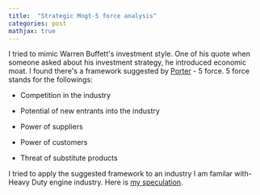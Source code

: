 ```yaml
---
title:  "Strategic Mngt-5 force analysis"
categories: post
mathjax: true
---
```


I tried to mimic Warren Buffett's investment style. One of his quote when someone asked about his investment strategy, he introduced economic moat. 
I found there's a framework suggested by [Porter](https://www.investopedia.com/terms/p/porter.asp) - 5 force. 
5 force stands for the followings:

- Competition in the industry

- Potential of new entrants into the industry

- Power of suppliers

- Power of customers

- Threat of substitute products

I tried to apply the suggested framework to an industry I am familar with- Heavy Duty engine industry. 
Here is [my speculation](https://docs.google.com/document/d/1BD391G2G1-APvGuatAIfOk_hczL-wCmKsHDytlCK63Y/edit). 
